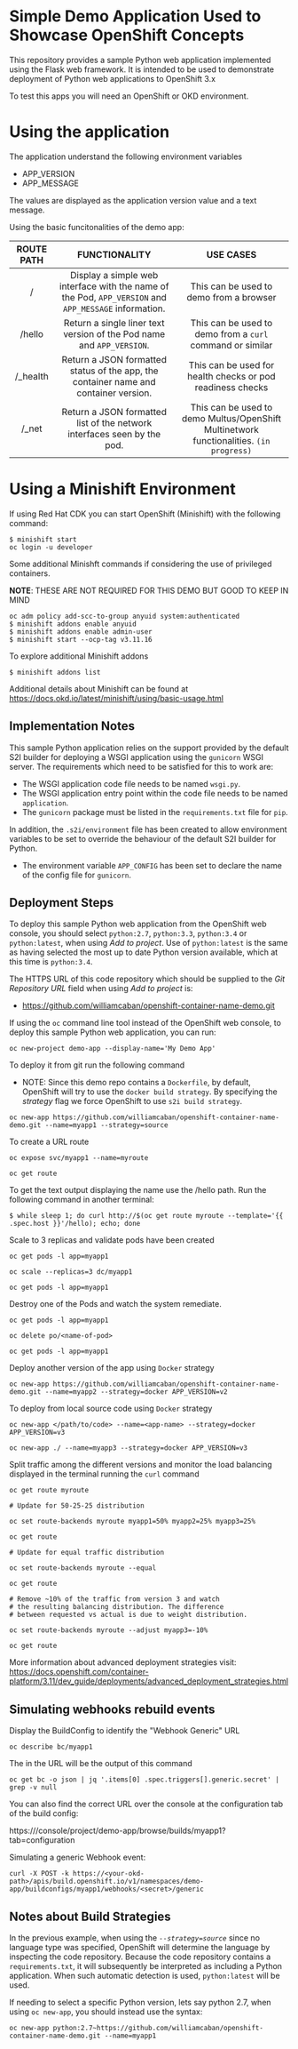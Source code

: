 # Simple Demo Application Used to Showcase OpenShift Concepts

This repository provides a sample Python web application implemented using the Flask web framework. It is intended to be used to demonstrate deployment of Python web applications to OpenShift 3.x

To test this apps you will need an OpenShift or OKD environment.

# Using the application

The application understand the following environment variables
- APP_VERSION
- APP_MESSAGE

The values are displayed as the application version value and a text message.

Using the basic funcitonalities of the demo app:

| ROUTE PATH 	|                                     FUNCTIONALITY                                    	|                                USE CASES                                	|
|:----------:	|:------------------------------------------------------------------------------------:	|:-----------------------------------------------------------------------:	|
|   /           | Display a simple web interface with the name of the Pod, ``APP_VERSION`` and ``APP_MESSAGE`` information. | This can be used to demo from a browser |
|   /hello   	| Return a single liner text version of the Pod name and ``APP_VERSION``.                  	| This can be used to demo from a ``curl`` command or similar             	|
| /_health   	| Return a JSON formatted status of the app, the container name and container version. 	| This can be used for health checks or pod readiness checks              	|
| /_net      	| Return a JSON formatted list of the network interfaces seen by the pod.              	| This can be used to demo Multus/OpenShift Multinetwork functionalities. ``(in progress)``	|





# Using a Minishift Environment

If using Red Hat CDK you can start OpenShift (Minishift) with the following command:
```
$ minishift start
oc login -u developer
```

Some additional Minishft commands if considering the use of privileged containers.

**NOTE**: THESE ARE NOT REQUIRED FOR THIS DEMO BUT GOOD TO KEEP IN MIND
```
oc adm policy add-scc-to-group anyuid system:authenticated
$ minishift addons enable anyuid
$ minishift addons enable admin-user
$ minishift start --ocp-tag v3.11.16
```

To explore additional Minishift addons
```
$ minishift addons list
```

Additional details about Minishift can be found at https://docs.okd.io/latest/minishift/using/basic-usage.html

## Implementation Notes

This sample Python application relies on the support provided by the default S2I builder for deploying a WSGI application using the ``gunicorn`` WSGI server. The requirements which need to be satisfied for this to work are:

* The WSGI application code file needs to be named ``wsgi.py``.
* The WSGI application entry point within the code file needs to be named ``application``.
* The ``gunicorn`` package must be listed in the ``requirements.txt`` file for ``pip``.

In addition, the ``.s2i/environment`` file has been created to allow environment variables to be set to override the behaviour of the default S2I builder for Python.

* The environment variable ``APP_CONFIG`` has been set to declare the name of the config file for ``gunicorn``.

## Deployment Steps

To deploy this sample Python web application from the OpenShift web console, you should select ``python:2.7``, ``python:3.3``, ``python:3.4`` or ``python:latest``, when using _Add to project_. Use of ``python:latest`` is the same as having selected the most up to date Python version available, which at this time is ``python:3.4``.

The HTTPS URL of this code repository which should be supplied to the _Git Repository URL_ field when using _Add to project_ is:

* https://github.com/williamcaban/openshift-container-name-demo.git

If using the ``oc`` command line tool instead of the OpenShift web console, to deploy this sample Python web application, you can run:

```
oc new-project demo-app --display-name='My Demo App'
```

To deploy it from git run the following command

* NOTE: Since this demo repo contains a ``Dockerfile``, by default, OpenShift will try to use the ``docker build strategy``. By specifying the *strategy* flag we force OpenShift to use ``s2i build strategy``.

```
oc new-app https://github.com/williamcaban/openshift-container-name-demo.git --name=myapp1 --strategy=source
```


To create a URL route
```
oc expose svc/myapp1 --name=myroute

oc get route
```

To get the text output displaying the name use the /hello path. Run the following command in another terminal:
```
$ while sleep 1; do curl http://$(oc get route myroute --template='{{ .spec.host }}'/hello); echo; done
```

Scale to 3 replicas and validate pods have been created
```
oc get pods -l app=myapp1

oc scale --replicas=3 dc/myapp1

oc get pods -l app=myapp1
```

Destroy one of the Pods and watch the system remediate.
```
oc get pods -l app=myapp1

oc delete po/<name-of-pod>

oc get pods -l app=myapp1
```

Deploy another version of the app using ``Docker`` strategy
```
oc new-app https://github.com/williamcaban/openshift-container-name-demo.git --name=myapp2 --strategy=docker APP_VERSION=v2
```

To deploy from local source code using ``Docker`` strategy
```
oc new-app </path/to/code> --name=<app-name> --strategy=docker APP_VERSION=v3

oc new-app ./ --name=myapp3 --strategy=docker APP_VERSION=v3
```

Split traffic among the different versions and monitor the load balancing displayed in the terminal running the ``curl`` command
```
oc get route myroute

# Update for 50-25-25 distribution

oc set route-backends myroute myapp1=50% myapp2=25% myapp3=25%

oc get route

# Update for equal traffic distribution

oc set route-backends myroute --equal

oc get route

# Remove ~10% of the traffic from version 3 and watch
# the resulting balancing distribution. The difference
# between requested vs actual is due to weight distribution.

oc set route-backends myroute --adjust myapp3=-10%

oc get route

```

More information about advanced deployment strategies visit: https://docs.openshift.com/container-platform/3.11/dev_guide/deployments/advanced_deployment_strategies.html


## Simulating webhooks rebuild events

Display the BuildConfig to identify the "Webhook Generic" URL
```
oc describe bc/myapp1
```

The <secret> in the URL will be the output of this command
```
oc get bc -o json | jq '.items[0] .spec.triggers[].generic.secret' | grep -v null
```

You can also find the correct URL over the console at the configuration tab of the build config:

https://<your-okd-path>/console/project/demo-app/browse/builds/myapp1?tab=configuration

Simulating a generic Webhook event:
```
curl -X POST -k https://<your-okd-path>/apis/build.openshift.io/v1/namespaces/demo-app/buildconfigs/myapp1/webhooks/<secret>/generic
```

## Notes about Build Strategies

In the previous example, when using the *``--strategy=source``* since no language type was specified, OpenShift will determine the language by inspecting the code repository. Because the code repository contains a ``requirements.txt``, it will subsequently be interpreted as including a Python application. When such automatic detection is used, ``python:latest`` will be used.

If needing to select a specific Python version, lets say python 2.7, when using ``oc new-app``, you should instead use the syntax:

```
oc new-app python:2.7~https://github.com/williamcaban/openshift-container-name-demo.git --name=myapp1
```
